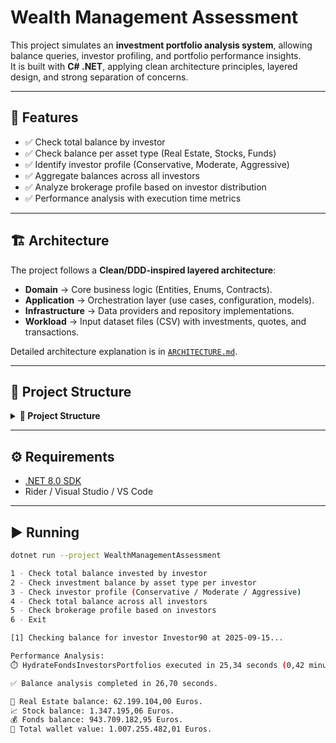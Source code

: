 # Wealth Management Assessment

This project simulates an **investment portfolio analysis system**, allowing balance queries, investor profiling, and portfolio performance insights.  
It is built with **C# .NET**, applying clean architecture principles, layered design, and strong separation of concerns.

---

## 🚀 Features

- ✅ Check total balance by investor
- ✅ Check balance per asset type (Real Estate, Stocks, Funds)
- ✅ Identify investor profile (Conservative, Moderate, Aggressive)
- ✅ Aggregate balances across all investors
- ✅ Analyze brokerage profile based on investor distribution
- ✅ Performance analysis with execution time metrics

---

## 🏗️ Architecture

The project follows a **Clean/DDD-inspired layered architecture**:

- **Domain** → Core business logic (Entities, Enums, Contracts).
- **Application** → Orchestration layer (use cases, configuration, models).
- **Infrastructure** → Data providers and repository implementations.
- **Workload** → Input dataset files (CSV) with investments, quotes, and transactions.

Detailed architecture explanation is in [`ARCHITECTURE.md`](ARCHITECTURE.md).

---

## 📂 Project Structure

<details>
  <summary><b>📂 Project Structure</b></summary>

```text
WealthManagementAssessment/
├─ Application/
│  ├─ Configuration/
│  │  └─ AppConfig.cs
│  │     (App settings and configs)
│  ├─ Models/
│  │  └─ InvestorBalanceResult.cs
│  │     (DTO/result objects)
│  └─ Orchestration/
│     ├─ Interfaces/
│     │  ├─ IAssetManagementService.cs
│     │  └─ IPortfolioService.cs
│     ├─ AssetManagementService.cs
│     └─ PortfolioService.cs
│        (Orchestrators / Application layer entrypoints)
├─ Domain/
│  ├─ Contracts/
│  │  └─ Repositories/
│  │     ├─ IFondsRepository.cs
│  │     ├─ IInvestmentDataSource.cs
│  │     ├─ IPortfolioRepository.cs
│  │     ├─ IQuoteDataSource.cs
│  │     ├─ IRealEstateRepository.cs
│  │     ├─ IStockRepository.cs
│  │     └─ ITransactionDataSource.cs
│        (Repository interfaces / abstractions)
│  ├─ Services/
│  │  ├─ IFondsService.cs
│  │  ├─ IRealEstateService.cs
│  │  └─ IStockService.cs
│        (Domain services - pure calculations)
│  ├─ Entities/
│  │  ├─ Investment.cs
│  │  ├─ Investor.cs
│  │  ├─ Quote.cs
│  │  └─ Transaction.cs
│        (Core business entities)
│  └─ Enums/
│     ├─ InvestmentDataSourceTypeEnum.cs
│     ├─ InvestmentTypeEnum.cs
│     ├─ InvestorProfileEnum.cs
│     └─ TransactionTypeEnum.cs
│        (Context enums / type definitions)
├─ Infrastructure/
│  ├─ DataProviders/
│  │  ├─ InvestmentApiSource.cs
│  │  ├─ InvestmentCsvSource.cs
│  │  └─ InvestmentJsonSource.cs
│        (CSV / JSON / API input providers)
│  └─ Repository/
│     └─ PortfolioRepository.cs
│        (Repository implementations)
├─ Workload/
│  ├─ Investments.csv
│  ├─ InvestmentsT.csv
│  ├─ Quotes.csv
│  ├─ QuotesT.csv
│  ├─ Transactions.csv
│  └─ TransactionsT.csv
│        (Sample dataset files)
├─ Program.cs
│  (Application entrypoint)
├─ appsettings.json
├─ appsettings.Development.json
├─ appsettings.Production.json
└─ appsettings.Staging.json
   (Environment configs)
```
</details>

---

## ⚙️ Requirements

- [.NET 8.0 SDK](https://dotnet.microsoft.com/download)
- Rider / Visual Studio / VS Code

---

## ▶️ Running

```bash
dotnet run --project WealthManagementAssessment

1 - Check total balance invested by investor
2 - Check investment balance by asset type per investor
3 - Check investor profile (Conservative / Moderate / Aggressive)
4 - Check total balance across all investors
5 - Check brokerage profile based on investors
6 - Exit

[1] Checking balance for investor Investor90 at 2025-09-15...

Performance Analysis:
⏱️ HydrateFondsInvestorsPortfolios executed in 25,34 seconds (0,42 minutes).

✅ Balance analysis completed in 26,70 seconds.

🏢 Real Estate balance: 62.199.104,00 Euros.
📈 Stock balance: 1.347.195,06 Euros.
💰 Fonds balance: 943.709.182,95 Euros.
💼 Total wallet value: 1.007.255.482,01 Euros.
